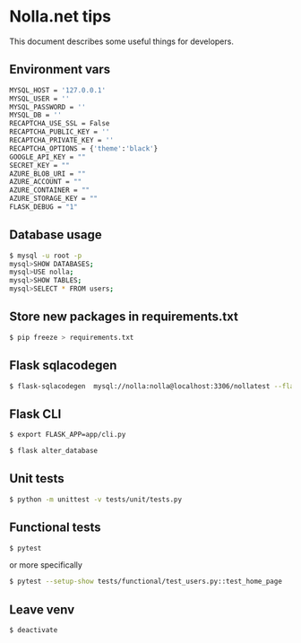 # Nolla.net tips

This document describes some useful things for developers.

## Environment vars

```bash
MYSQL_HOST = '127.0.0.1'
MYSQL_USER = ''
MYSQL_PASSWORD = ''
MYSQL_DB = ''
RECAPTCHA_USE_SSL = False
RECAPTCHA_PUBLIC_KEY = ''
RECAPTCHA_PRIVATE_KEY = ''
RECAPTCHA_OPTIONS = {'theme':'black'}
GOOGLE_API_KEY = ""
SECRET_KEY = ""
AZURE_BLOB_URI = ""
AZURE_ACCOUNT = ""
AZURE_CONTAINER = ""
AZURE_STORAGE_KEY = ""
FLASK_DEBUG = "1"
```


## Database usage
```bash
$ mysql -u root -p
mysql>SHOW DATABASES;
mysql>USE nolla;
mysql>SHOW TABLES;
mysql>SELECT * FROM users;
```

## Store new packages in requirements.txt
```bash
$ pip freeze > requirements.txt
```

## Flask sqlacodegen
```bash
$ flask-sqlacodegen  mysql://nolla:nolla@localhost:3306/nollatest --flask
```

## Flask CLI
```bash
$ export FLASK_APP=app/cli.py
```
```bash
$ flask alter_database
```

## Unit tests
```bash
$ python -m unittest -v tests/unit/tests.py
```

## Functional tests
```bash
$ pytest
```

or more specifically

```bash
$ pytest --setup-show tests/functional/test_users.py::test_home_page
```


## Leave venv
```bash
$ deactivate
```

